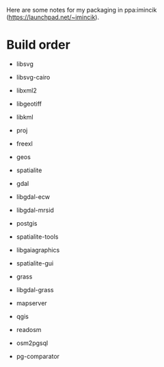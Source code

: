 Here are some notes for my packaging in ppa:imincik (https://launchpad.net/~imincik).

Build order
===========
* libsvg
* libsvg-cairo
* libxml2
* libgeotiff
* libkml

* proj
* freexl
* geos
* spatialite
* gdal
* libgdal-ecw
* libgdal-mrsid

* postgis
* spatialite-tools
* libgaiagraphics
* spatialite-gui
* grass
* libgdal-grass
* mapserver
* qgis
* readosm
* osm2pgsql
* pg-comparator
